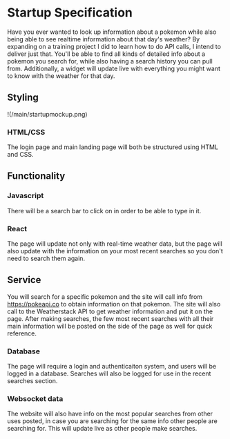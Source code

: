 # Startup Specification

Have you ever wanted to look up information about a pokemon while also being able to see realtime information about that day's weather? By expanding on a training project I did to learn how to do API calls, I intend to deliver just that.
You'll be able to find all kinds of detailed info about a pokemon you search for, while also having a search history you can pull from. Additionally, a widget will update live with everything you might want to know with the weather for that day.

## Styling

!(/main/startupmockup.png)

### HTML/CSS

The login page and main landing page will both be structured using HTML and CSS.

## Functionality

### Javascript

There will be a search bar to click on in order to be able to type in it.

### React

The page will update not only with real-time weather data, but the page will also update with the information on your most recent searches so you don't need to search them again.

## Service

You will search for a specific pokemon and the site will call info from https://pokeapi.co to obtain information on that pokemon. The site will also call to the Weatherstack API to get weather information and put it on the page. After making searches, the few most recent searches with all their main information will be posted on the side of the page as well for quick reference.

### Database

The page will require a login and authenticaiton system, and users will be logged in a database. Searches will also be logged for use in the recent searches section.

### Websocket data

The website will also have info on the most popular searches from other uses posted, in case you are searching for the same info other people are searching for. This will update live as other people make searches.
